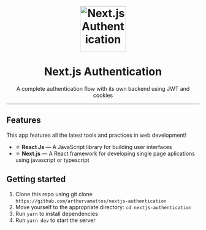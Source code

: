 <h1 align="center">
<br>
  <img src="https://user-images.githubusercontent.com/23246257/125322591-f20cc280-e30b-11eb-8af7-7dc241bda47a.png" alt="Next.js Authentication" width="120">
<br>
<br>
Next.js Authentication
</h1>

<p align="center">A complete authentication flow with its own backend using JWT and cookies</p>

<hr />

## Features

This app features all the latest tools and practices in web development!

- ⚛️ **React Js** — A JavaScript library for building user interfaces
- ⚛️ **Next.js** — A React framework for developing single page aplications using javascript or typescript

## Getting started

1. Clone this repo using git clone `https://github.com/arthurvamattos/nextjs-authentication`
2. Move yourself to the appropriate directory: `cd nextjs-authentication`
3. Run `yarn` to install dependencies
4. Run `yarn dev` to start the server
